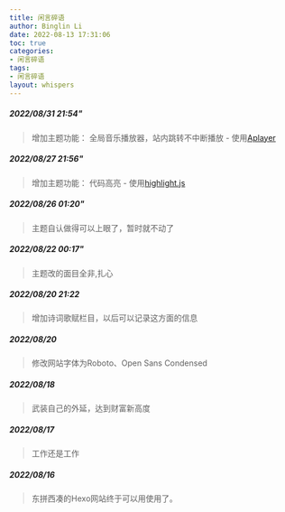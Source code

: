 ```yaml
---
title: 闲言碎语
author: Binglin Li
date: 2022-08-13 17:31:06
toc: true
categories:
- 闲言碎语
tags:
- 闲言碎语
layout: whispers
---
```

##### *2022/08/31  21:54"*
> 增加主题功能： 全局音乐播放器，站内跳转不中断播放 - 使用[Aplayer](https://aplayer.js.org/#/zh-Hans/)

##### *2022/08/27  21:56"*
> 增加主题功能： 代码高亮 - 使用[highlight.js](https://www.fenxianglu.cn/highlightjs/)

##### *2022/08/26  01:20"*
> 主题自认做得可以上眼了，暂时就不动了


##### *2022/08/22  00:17"*
> 主题改的面目全非,扎心

##### *2022/08/20  21:22*
> 增加诗词歌赋栏目，以后可以记录这方面的信息


##### *2022/08/20*
> 修改网站字体为Roboto、Open Sans Condensed

##### *2022/08/18*
> 武装自己的外延，达到财富新高度

##### *2022/08/17*
> 工作还是工作
 
##### *2022/08/16*
> 东拼西凑的Hexo网站终于可以用使用了。
